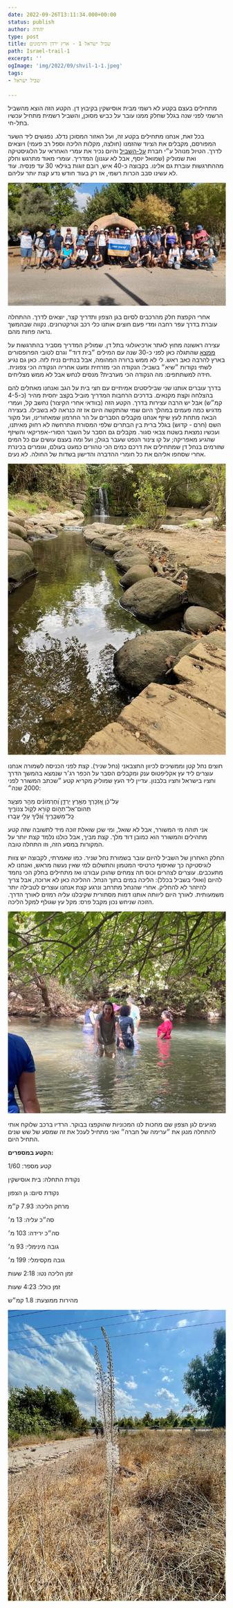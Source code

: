 ```yaml
---
date: 2022-09-26T13:11:34.000+00:00
status: publish
author: יהודה
type: post
title: שביל ישראל 1 - ארץ ירדן וחרמונים
path: Israel-trail-1
excerpt: ''
ogImage: 'img/2022/09/shvil-1-1.jpeg'
tags:
- שביל ישראל

---
```

מתחילים בעצם בקטע לא רשמי מבית אוסישקין בקיבוץ דן. הקטע הזה הוצא מהשביל הרשמי לפני שנה בגלל שחלק ממנו עובר על כביש מסוכן, והשביל רשמית מתחיל עכשיו בתל-חי.

בכל זאת, אנחנו מתחילים בקטע זה, ועל האזור המסוכן נדלג. נפגשים ליד השער המפורסם, מקבלים את הציוד שהזמנו (חולצה, מקלות הליכה וספל רב פעמי) ויוצאים לדרך. הטיול מנוהל ע״י חברת [על-השביל](https://www.al-hashvil.co.il) והיום נכיר את עמרי האחראי על הלוגיסטיקה ואת שמוליק (שמואל יוסף, אבל לא עגנון) המדריך. עומרי מאוד מתרגש וחלק מההתרגשות עוברת גם אלינו. בקבוצה כ-40 איש, רובם זוגות בגילאי 30 עד פנסיה. עוד לא עשינו סבב הכרות רשמי, אז רק בעוד חודש נדע קצת יותר עליהם.

![תמונה קבוצתית - בית אוסישקין](/img/2022/09/shvil-1-1.jpeg "תמונה קבוצתית - בית אוסישקין")

אחרי הקפצת חלק מהרכבים לסיום בגן הצפון ותדריך קצר, יוצאים לדרך. ההתחלה עוברת בדרך עפר רחבה ומדי פעם חוצים אותנו כלי רכב וטרקטרונים. נקווה שבהמשך נראה פחות מהם.

עצירה ראשונה מחוץ לאתר ארכיאולוגי בתל דן. שמוליק המדריך מסביר בהתרגשות על [ממצא](https://he.wikipedia.org/wiki/תל_דן#כתובת_תל_דן "כתובת תל דן") שהתגלה כאן לפני כ-30 שנה עם המילים ״בית דוד״ וגרם לטובי הפרופסורים בארץ להרבה כאב ראש. לי לא ממש ברורה המהומה, אבל בנתיים נניח לזה. כאן גם נגיע לשתי נקודות ״שיא״ בשביל: הנקודה הכי מזרחית ומעט אחריה הנקודה הכי צפונית. חידה למשתתפים: מה הנקודה הכי מערבית? מנסים לנחש אבל לא ממש מצליחים.

בדרך עוברים אותנו שני שביליסטים אמיתיים עם חצי בית על הגב ואנחנו מאחלים להם בהצלחה וקצת מקנאים. בדרכים הרחבות המדריך מוביל בקצב יחסית מהיר (כ-4-5 קמ״ש) אבל יש הרבה עצירות בדרך. הקטע הזה (בוודאי אחרי הקיצור) נחשב קל, ועמרי מדגיש כמה פעמים במהלך היום שמי שהתקשה היום אז זה כנראה לא בשבילו. בעצירה הבאה מתחת לעץ שיזף אנחנו מקבלים הסברים על הר החרמון שמאחורינו, ועל מקור השם (חרם - קדוש) בגלל ברית בין הבתרים שלפי המסורת התרחשה לא רחוק מאיתנו, ועכשיו נמצאת בשטח צבאי סגור. מקבלים גם הסבר על השבר הסורי-אפריקאי והשיזף שהגיע מאפריקה; על קו צינור הנפט שעבר בגולן; ועל ומה בעצם עושים עם כל המים שזורמים בנחל דן שמתחילים את דרכם כמים הכי טהורים כמעט בעולם, וגומרים בכינרת אחרי שסחפו אליהם את כל חומרי ההדברה והדישון בשדות של החולה. לא נעים.

![מפל בשמורת החצבאני](/img/2022/09/shvil-1-2.jpeg "מפל בשמורת החצבאני")

חוצים נחל קטן וממשיכים לכיוון החצבאני (נחל שניר). קצת לפני הכניסה לשמורה אנחנו עוצרים ליד עץ אקליפטוס ענק ומקבלים הסבר על הכפר רג׳ר שנמצא בהמשך הדרך וחציו בישראל וחציו בלבנון. עדיין ליד העץ שמוליק מקריא קטע ״שכתב המשורר לפני 2000 שנה״:

עַל־כֵּ֗ן אֶ֭זְכָּרְךָ מֵאֶ֣רֶץ יַרְדֵּ֑ן וְ֝חֶרְמוֹנִ֗ים מֵהַ֥ר מִצְעָֽר׃  
תְּהוֹם־אֶל־תְּה֣וֹם ק֭וֹרֵא לְק֣וֹל צִנּוֹרֶ֑יךָ  
כָּֽל־מִשְׁבָּרֶ֥יךָ וְ֝גַלֶּ֗יךָ עָלַ֥י עָבָֽרוּ׃

אני תוהה מי המשורר, אבל לא שואל, ומי שכן שואלת זוכה מיד לתשובה שזה קטע מתהילים והמשורר הוא כמובן דוד מלך. קצת מביך, אבל כולנו נלמד קצת יותר על המקורות במסע הזה, וזו התחלה טובה.

החלק האחרון של השביל להיום עובר בשמורת נחל שניר. כמו שאמרתי, לקבוצה יש צוות לוגיסטיקה כך שאיסוף כרטיסי המטמון והתשלום למי שאין נעשה מראש, ואנחנו לא מתעכבים. עוצרים לצהרים וכוס תה צמחים שהוכן עבורנו ואז מתחילים בחלק הכי נחמד להיום (ואולי בשביל בכלל): הליכה במים בתוך הנחל. ההליכה כאן לא ארוכה, אבל צריך להיזהר לא להחליק. אחרי שהנחל מתרחב ונרגע קצת אנחנו עוצרים לטבילה יותר משמעותית. לאורך היום ליוותה אותנו דמות מסתורית שקיבלנו עליה רמזים לאורך הדרך. הזוכה שניחש נכון מקבל פרס: מקל עץ שגולף למקל הליכה.

![טבילה קרירה בחצבאני](/img/2022/09/shvil-1-4.jpeg "טבילה קרירה בחצבאני")

מגיעים לגן הצפון שם מחכות לנו המכוניות שהוקפצו בבוקר. הרדיו ברכב שלוקח אותי להתחלה מנגן את ״ערימה של חברה״ ואני מתחיל לעכל את זה שמסע של שש שנים התחיל היום.

**הקטע במספרים:**

קטע מספר: 1/60

נקודת התחלה: בית אוסישקין

נקודת סיום: גן הצפון

מרחק הליכה: 7.93 ק״מ

סה״כ עליה: 13 מ׳

סה״כ ירידה: 103 מ׳

גובה מינימלי: 93 מ׳

גובה מקסימלי: 199 מ׳

זמן הליכה נטו: 2:18 שעות

זמן כולל: 4:23 שעות

מהירות ממוצעת: 1.8 קמ״ש

![חצב ליד גן הצפון](/img/2022/09/shvil-1-5.jpeg "חצב ליד גן הצפון")